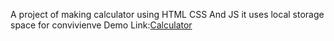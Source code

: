 A project of making calculator using HTML CSS And JS
it uses local storage space for convivienve
Demo Link:[Calculator](https://akaza8.github.io/calculator/)